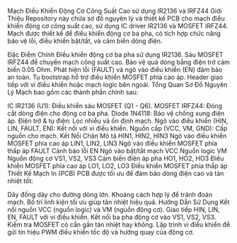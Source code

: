 Mạch Điều Khiển Động Cơ Công Suất Cao sử dụng IR2136 và IRFZ44
Giới Thiệu
Repository này chứa sơ đồ nguyên lý và thiết kế PCB cho mạch điều khiển động cơ công suất cao, sử dụng IC driver IR2136 và MOSFET IRFZ44. Mạch được thiết kế để điều khiển động cơ ba pha, có tích hợp chức năng bảo vệ lỗi, điều khiển bật/tắt, và cảm biến dòng điện.

Đặc Điểm Chính
Điều khiển động cơ ba pha sử dụng IR2136.
Sáu MOSFET IRFZ44 để chuyển mạch công suất cao.
Bảo vệ quá dòng bằng điện trở cảm biến 0.05 Ohm.
Phát hiện lỗi (FAULT) và ngõ vào điều khiển (EN) đảm bảo an toàn.
Tụ bootstrap hỗ trợ điều khiển MOSFET phía cao áp.
Header giao tiếp với vi điều khiển hoặc mạch logic bên ngoài.
Tổng Quan Sơ Đồ Nguyên Lý
Mạch bao gồm các thành phần chính sau:

IC IR2136 (U1): Điều khiển sáu MOSFET (Q1 - Q6).
MOSFET IRFZ44: Đóng cắt dòng điện cho động cơ ba pha.
Diode 1N4118: Bảo vệ chống xung điện áp.
Điện trở & tụ điện: Lọc nhiễu và ổn định mạch.
Ngõ vào điều khiển (HIN, LIN, FAULT, EN): Kết nối với vi điều khiển.
Nguồn cấp (VCC, VM, GND): Cấp nguồn cho mạch.
Kết Nối
Chân	Mô tả
HIN1, HIN2, HIN3	Ngõ vào điều khiển MOSFET phía cao áp
LIN1, LIN2, LIN3	Ngõ vào điều khiển MOSFET phía thấp áp
FAULT	Cảnh báo lỗi
EN	Ngõ vào bật/tắt mạch
VCC	Nguồn logic
VM	Nguồn động cơ
VS1, VS2, VS3	Cảm biến điện áp pha
HO1, HO2, HO3	Điều khiển MOSFET phía cao áp
LO1, LO2, LO3	Điều khiển MOSFET phía thấp áp
Thiết Kế Mạch In (PCB)
PCB được tối ưu để đảm bảo dòng điện cao và tản nhiệt tốt:

Dây đồng dày cho đường dòng lớn.
Khoảng cách hợp lý để tránh đoản mạch.
Bố trí linh kiện tối ưu giúp tản nhiệt hiệu quả.
Hướng Dẫn Sử Dụng
Kết nối nguồn VCC (nguồn logic) và VM (nguồn động cơ).
Giao tiếp HIN, LIN, EN, FAULT với vi điều khiển.
Kết nối ba pha động cơ vào VS1, VS2, VS3.
Kiểm tra MOSFET có cần gắn tản nhiệt hay không.
Lập trình vi điều khiển để gửi tín hiệu PWM điều khiển tốc độ và hướng quay của động cơ.
